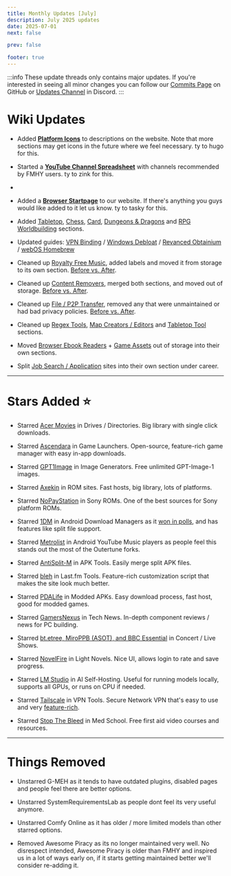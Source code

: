 ```yaml
---
title: Monthly Updates [July]
description: July 2025 updates
date: 2025-07-01
next: false

prev: false

footer: true
---
```


<Post authors="nbats"/>

:::info
These update threads only contains major updates. If you're interested
in seeing all minor changes you can follow our
[Commits Page](https://github.com/fmhy/FMHYedit/commits/main) on GitHub or
[Updates Channel](https://redd.it/17f8msf) in Discord.
:::


# Wiki Updates

- Added **[Platform Icons](https://i.ibb.co/PZdY4rBZ/image.png)** to descriptions on the website. Note that more sections may get icons in the future where we feel necessary. ty to hugo for this.

- Started a **[YouTube Channel Spreadsheet](https://docs.google.com/spreadsheets/d/1xZm5BcQTYJx8sfSuqHExHtIOPtSfod8beHKtYzp8DxE/)** with channels recommended by FMHY users. ty to zink for this.
- 
- Added a **[Browser Startpage](https://fmhy.net/startpage)** to our website. If there's anything you guys would like added to it let us know. ty to tasky for this.

- Added [Tabletop](https://fmhy.net/gamingpiracyguide#tabletop-games), [Chess](https://fmhy.net/gamingpiracyguide#chess), [Card](https://fmhy.net/gamingpiracyguide#card-games), [Dungeons & Dragons](https://fmhy.net/edupiracyguide#dungeons-dragons) and [RPG Worldbuilding](https://fmhy.net/gaming-tools#rpg-worldbuilding) sections.

- Updated guides: [VPN Binding](https://fmhy.net/adblockvpnguide#vpn-tools) / [Windows Debloat](https://fmhy.net/system-tools#windows-isos) / [Revanced Obtainium](https://fmhy.net/android-iosguide#revanced-tools) / [webOS Homebrew](https://fmhy.net/videopiracyguide#smart-tv-firestick)

- Cleaned up [Royalty Free Music](https://fmhy.net/audiopiracyguide#royalty-free-music), added labels and moved it from storage to its own section. [Before vs. After](https://i.ibb.co/20Bb99zP/image.png).

- Cleaned up [Content Removers](https://fmhy.net/img-tools#content-removers), merged both sections, and moved out of storage. [Before vs. After](https://i.ibb.co/rnThdr5/Untitled.jpg).

- Cleaned up [File / P2P Transfer](https://fmhy.net/file-tools#file-transfer), removed any that were unmaintained or had bad privacy policies. [Before vs. After](https://i.ibb.co/GfK168jD/Untitled.jpg).

- Cleaned up [Regex Tools](https://fmhy.net/devtools#regex-tools), [Map Creators / Editors](https://fmhy.net/devtools#map-creators-editors) and [Tabletop Tool](https://fmhy.net/gaming-tools#tabletop-tools) sections.

- Moved [Browser Ebook Readers](https://fmhy.net/readingpiracyguide#browser-ebook-readers) + [Game Assets](https://fmhy.net/devtools#game-assets) out of storage into their own sections.

- Split [Job Search / Application](https://fmhy.net/miscguide#job-search-application) sites into their own section under career.

***

# Stars Added ⭐

- Starred [Acer Movies](https://fmhy.net/videopiracyguide#drives-directories) in Drives / Directories. Big library with single click downloads.

- Starred [Ascendara](https://fmhy.net/gaming-tools#game-launchers) in Game Launchers. Open-source, feature-rich game manager with easy in-app downloads.

- Starred [GPT1Image](https://fmhy.net/ai#image-generation) in Image Generators. Free unlimited GPT-Image-1 images.

- Starred [Axekin](https://fmhy.net/gamingpiracyguide#rom-sites) in ROM sites. Fast hosts, big library, lots of platforms.

- Starred [NoPayStation](https://nopaystation.com/) in Sony ROMs. One of the best sources for Sony platform ROMs.

- Starred [1DM](https://fmhy.net/android-iosguide#android-file-tools) in Android Download Managers as it [won in polls](https://i.ibb.co/zh2BKZ0z/image.png), and has features like split file support.

- Starred [Metrolist](https://fmhy.net/android-iosguide#youtube-music) in Android YouTube Music players as people feel this stands out the most of the Outertune forks.

- Starred [AntiSplit-M](https://fmhy.net/android-iosguide#apk-tools) in APK Tools. Easily merge split APK files.

- Starred [bleh](https://fmhy.net/audiopiracyguide#last-fm-tools) in Last.fm Tools. Feature-rich customization script that makes the site look much better.

- Starred [PDALife](https://fmhy.net/android-iosguide#modded-apks) in Modded APKs. Easy download process, fast host, good for modded games.

- Starred [GamersNexus](https://fmhy.net/miscguide#tech-news) in Tech News. In-depth component reviews / news for PC building.

- Starred [bt.etree, MiroPPB (ASOT), and BBC Essential](https://fmhy.net/audiopiracyguide#concerts-live-shows) in Concert / Live Shows. 

- Starred [NovelFire](https://fmhy.net/readingpiracyguide#light-novels) in Light Novels. Nice UI, allows login to rate and save progress.

- Starred [LM Studio](https://fmhy.net/ai#self-hosting-tools) in AI Self-Hosting. Useful for running models locally, supports all GPUs, or runs on CPU if needed. 

- Starred [Tailscale](https://fmhy.net/adblockvpnguide#vpn-tools) in VPN Tools. Secure Network VPN that's easy to use and very [feature-rich](https://i.ibb.co/ZRhQBNtX/image.png).

- Starred [Stop The Bleed](https://fmhy.net/edupiracyguide#med-school) in Med School. Free first aid video courses and resources.

***
 
# Things Removed

- Unstarred G-MEH as it tends to have outdated plugins, disabled pages and people feel there are better options.

- Unstarred SystemRequirementsLab as people dont feel its very useful anymore.

- Unstarred Comfy Online as it has older / more limited models than other starred options.

- Removed Awesome Piracy as its no longer maintained very well. No disrespect intended, Awesome Piracy is older than FMHY and inspired us in a lot of ways early on, if it starts getting maintained better we'll consider re-adding it.
